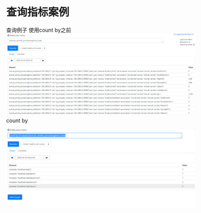 # 查询指标案例
查询例子
使用count by之前
![](img/2020-06-03-22-31-33.png)
count by

![](img/2020-06-03-22-29-42.png)
